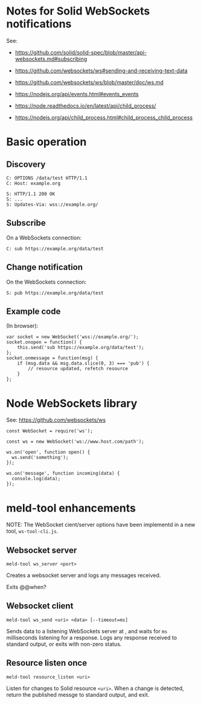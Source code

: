 # Notes for Solid WebSockets notifications

See:
- https://github.com/solid/solid-spec/blob/master/api-websockets.md#subscribing
- https://github.com/websockets/ws#sending-and-receiving-text-data
- https://github.com/websockets/ws/blob/master/doc/ws.md
- https://nodejs.org/api/events.html#events_events

- https://node.readthedocs.io/en/latest/api/child_process/
- https://nodejs.org/api/child_process.html#child_process_child_process


# Basic operation

## Discovery

    C: OPTIONS /data/test HTTP/1.1
    C: Host: example.org

    S: HTTP/1.1 200 OK
    S: ...
    S: Updates-Via: wss://example.org/


## Subscribe

On a WebSockets connection:

    C: sub https://example.org/data/test

## Change notification

On the WebSockets connection:

    S: pub https://example.org/data/test

## Example code

(In browser):

    var socket = new WebSocket('wss://example.org/');
    socket.onopen = function() {
        this.send('sub https://example.org/data/test');
    };
    socket.onmessage = function(msg) {
        if (msg.data && msg.data.slice(0, 3) === 'pub') {
            // resource updated, refetch resource
        }
    };


# Node WebSockets library

See: https://github.com/websockets/ws

    const WebSocket = require('ws');

    const ws = new WebSocket('ws://www.host.com/path');

    ws.on('open', function open() {
      ws.send('something');
    });

    ws.on('message', function incoming(data) {
      console.log(data);
    });



# meld-tool enhancements

NOTE: The WebSocket cient/server options have been implementd in a new tool, `ws-tool-cli.js`.

## Websocket server

    meld-tool ws_server <port>

Creates a websocket server and logs any messages received.

Exits @@when?

## Websocket client

    meld-tool ws_send <uri> <data> [--timeout=ms]

Sends data to a listening WebSockets server at <uri>, and waits for `ms` milliseconds listening for a response.  Logs any response received to standard output, or exits with non-zero status.

## Resource listen once

    meld-tool resource_listen <uri>

Listen for changes to Solid resource `<uri>`.  When a change is detected, return the published messge to standard output, and exit.


